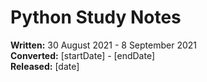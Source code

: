 # Python Study Notes

**Written:** 30 August 2021 - 8 September 2021  
**Converted:** [startDate] - [endDate]  
**Released:** [date]